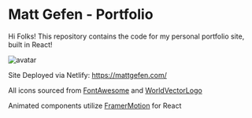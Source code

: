 # Matt Gefen - Portfolio
Hi Folks! This repository contains the code for my personal portfolio site, built in React! 

  
![avatar](https://user-images.githubusercontent.com/29576093/149238606-b698053b-de55-4299-b8e8-7c2c15c1da8a.png)

Site Deployed via Netlify: https://mattgefen.com/

All icons sourced from [FontAwesome](https://fontawesome.com)
and [WorldVectorLogo](https://worldvectorlogo.com)

Animated components utilize [FramerMotion](https://www.framer.com/docs/) for React
